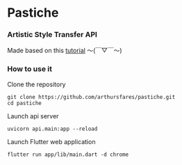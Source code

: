 # Pastiche
### Artistic Style Transfer API

Made based on this [tutorial](https://www.tensorflow.org/lite/examples/style_transfer/overview) 〜(￣▽￣〜)

### How to use it
Clone the repository
```
git clone https://github.com/arthursfares/pastiche.git
cd pastiche
``` 
Launch api server
```
uvicorn api.main:app --reload
```
Launch Flutter web application
```
flutter run app/lib/main.dart -d chrome
```